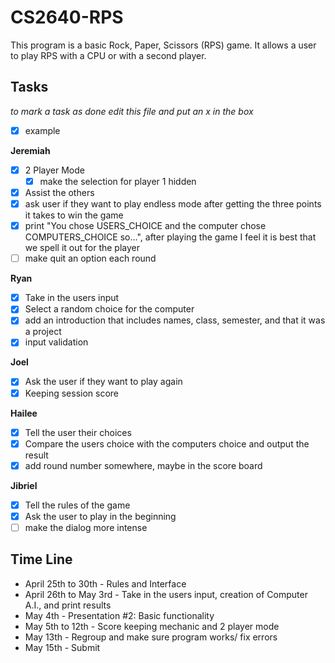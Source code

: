 # CS2640-RPS
This program is a basic Rock, Paper, Scissors (RPS) game. It allows a user to play RPS with a CPU or with a second player. 

## Tasks
_to mark a task as done edit this file and put an x in the box_
- [x] example

**Jeremiah**
- [x] 2 Player Mode
  - [x] make the selection for player 1 hidden
- [x] Assist the others
- [x] ask user if they want to play endless mode after getting the three points it takes to win the game
- [x] print "You chose USERS_CHOICE and the computer chose COMPUTERS_CHOICE so...", after playing the game I feel it is best that we spell it out for the player
- [ ] make quit an option each round

**Ryan**
- [x] Take in the users input
- [x] Select a random choice for the computer
- [x] add an introduction that includes names, class, semester, and that it was a project
- [x] input validation

**Joel**
- [X] Ask the user if they want to play again
- [x] Keeping session score

**Hailee**
- [x] Tell the user their choices
- [X] Compare the users choice with the computers choice and output the result
- [x] add round number somewhere, maybe in the score board

**Jibriel**
- [x] Tell the rules of the game
- [x] Ask the user to play in the beginning
- [ ] make the dialog more intense

## Time Line
- April 25th to 30th - Rules and Interface
- April 26th to May 3rd - Take in the users input, creation of Computer A.I., and print results
- May 4th - Presentation #2: Basic functionality
- May 5th to 12th - Score keeping mechanic and 2 player mode
- May 13th - Regroup and make sure program works/ fix errors
- May 15th - Submit
